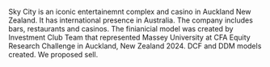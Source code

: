 Sky City is an iconic entertainemnt complex and casino in Auckland New Zealand. It has international presence in Australia. The company includes bars, restaurants 
and casinos. The finianicial model was created by Investment Club Team that represented Massey University at CFA Equity Research Challenge in Auckland, New Zealand 2024. DCF and DDM models created. We proposed  sell.
